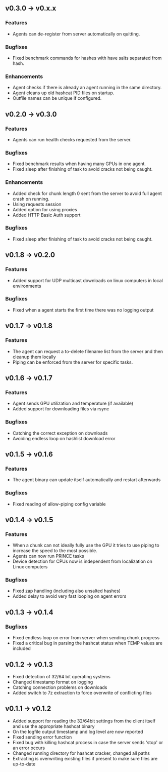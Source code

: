 ## v0.3.0 -> v0.x.x

### Features

* Agents can de-register from server automatically on quitting.

### Bugfixes

* Fixed benchmark commands for hashes with have salts separated from hash.

### Enhancements

* Agent checks if there is already an agent running in the same directory.
* Agent cleans up old hashcat PID files on startup.
* Outfile names can be unique if configured.

## v0.2.0 -> v0.3.0

### Features

* Agents can run health checks requested from the server.

### Bugfixes

* Fixed benchmark results when having many GPUs in one agent.
* Fixed sleep after finishing of task to avoid cracks not being caught.

### Enhancements

* Added check for chunk length 0 sent from the server to avoid full agent crash on running.
* Using requests session
* Added option for using proxies
* Added HTTP Basic Auth support

### Bugfixes

* Fixed sleep after finishing of task to avoid cracks not being caught.

## v0.1.8 -> v0.2.0

### Features

* Added support for UDP multicast downloads on linux computers in local environments

### Bugfixes

* Fixed when a agent starts the first time there was no logging output

## v0.1.7 -> v0.1.8

### Features

* The agent can request a to-delete filename list from the server and then cleanup them locally
* Piping can be enforced from the server for specific tasks.

## v0.1.6 -> v0.1.7

### Features

* Agent sends GPU utilization and temperature (if available)
* Added support for downloading files via rsync

### Bugfixes

* Catching the correct exception on downloads
* Avoiding endless loop on hashlist download error

## v0.1.5 -> v0.1.6

### Features

* The agent binary can update itself automatically and restart afterwards

### Bugfixes

* Fixed reading of allow-piping config variable

## v0.1.4 -> v0.1.5

### Features

* When a chunk can not ideally fully use the GPU it tries to use piping to increase the speed to the most possible.
* Agents can now run PRINCE tasks
* Device detection for CPUs now is independent from localization on Linux computers

### Bugfixes

* Fixed zap handling (including also unsalted hashes)
* Added delay to avoid very fast looping on agent errors

## v0.1.3 -> v0.1.4

### Bugfixes

* Fixed endless loop on error from server when sending chunk progress
* Fixed a critical bug in parsing the hashcat status when TEMP values are included

## v0.1.2 -> v0.1.3

* Fixed detection of 32/64 bit operating systems
* Changed timestamp format on logging
* Catching connection problems on downloads
* Added switch to 7z extraction to force overwrite of conflicting files

## v0.1.1 -> v0.1.2

* Added support for reading the 32/64bit settings from the client itself and use the appropriate hashcat binary
* On the logfile output timestamp and log level are now reported
* Fixed sending error function
* Fixed bug with killing hashcat process in case the server sends 'stop' or an error occurs
* Changed running directory for hashcat cracker, changed all paths
* Extracting is overwriting existing files if present to make sure files are up-to-date
